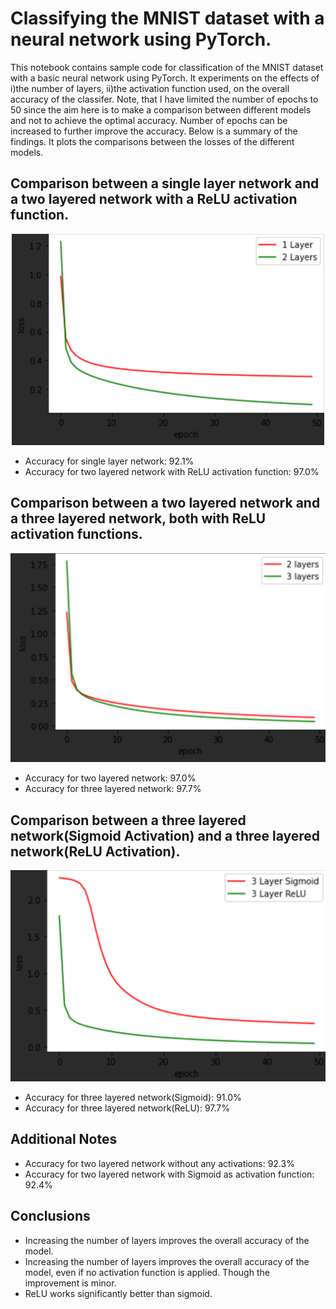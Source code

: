 # Classifying the MNIST dataset with a neural network using PyTorch.

This notebook contains sample code for classification of the MNIST dataset with a basic neural network using PyTorch. It experiments on the effects of i)the number of layers, ii)the activation function used, on the overall accuracy of the classifer. Note, that I have limited the number of epochs to 50 since the aim here is to make a comparison between different models and not to achieve the optimal accuracy. Number of epochs can be increased to further improve the accuracy. Below is a summary of the findings. It plots the comparisons between the losses of the different models.


## Comparison between a single layer network and a two layered network with a ReLU activation function.
<p align="center">
<img src="https://github.com/jazibeijaz1/classifying-mnist-dataset-with-neural-network/blob/main/images/image1-copy.png">
</p>

- Accuracy for single layer network: 92.1%
- Accuracy for two layered network with ReLU activation function: 97.0%



## Comparison between a two layered network and a three layered network, both with ReLU activation functions.

![alt text](https://github.com/jazibeijaz1/classifying-mnist-dataset-with-neural-network/blob/master/images/image2.png?raw=true)

- Accuracy for two layered network: 97.0%
- Accuracy for three layered network: 97.7%



## Comparison between a three layered network(Sigmoid Activation) and a three layered network(ReLU Activation).

![alt text](https://github.com/jazibeijaz1/classifying-mnist-dataset-with-neural-network/blob/master/images/image3.png?raw=true)

- Accuracy for three layered network(Sigmoid): 91.0%
- Accuracy for three layered network(ReLU): 97.7%


## Additional Notes
- Accuracy for two layered network without any activations: 92.3%
- Accuracy for two layered network with Sigmoid as activation function: 92.4%


## Conclusions
- Increasing the number of layers improves the overall accuracy of the model.
- Increasing the number of layers improves the overall accuracy of the model, even if no activation function is applied. Though the improvement is minor.
- ReLU works significantly better than sigmoid.
